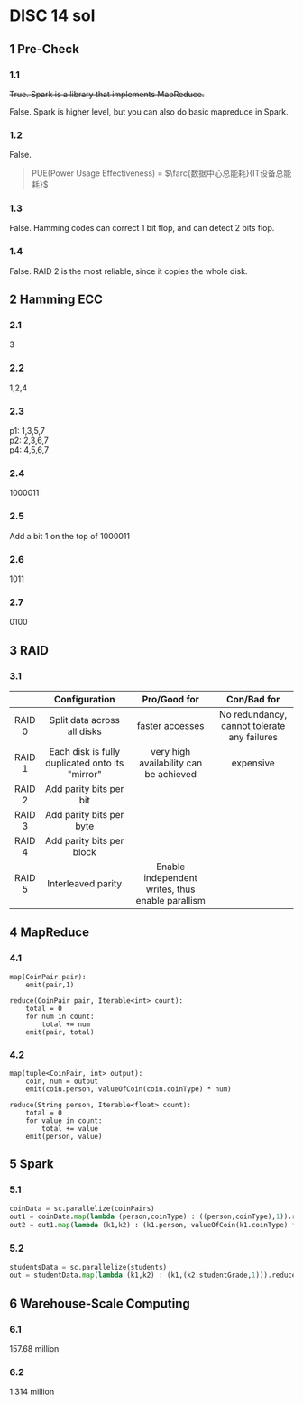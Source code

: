 # DISC 14 sol
## 1 Pre-Check
### 1.1
~~True. Spark is a library that implements MapReduce.~~

False. Spark is higher level, but you can also do basic mapreduce in Spark. 

### 1.2
False.

> PUE(Power Usage Effectiveness) = $\farc{数据中心总能耗}{IT设备总能耗}$

### 1.3
False. Hamming codes can correct 1 bit flop, and can detect 2 bits flop.
### 1.4
False. RAID 2 is the most reliable, since it copies the whole disk.

## 2 Hamming ECC
### 2.1
3
### 2.2
1,2,4
### 2.3
p1: 1,3,5,7   
p2: 2,3,6,7   
p4: 4,5,6,7
### 2.4
1000011
### 2.5
Add a bit 1 on the top of 1000011
### 2.6
1011
### 2.7
0100

## 3 RAID
### 3.1
||Configuration|Pro/Good for|Con/Bad for|
|:---:|:---:|:---:|:---:|
|RAID 0|Split data across all disks|faster accesses|No redundancy, cannot tolerate any failures|
|RAID 1|Each disk is fully duplicated onto its "mirror"|very high availability can be achieved|expensive|
|RAID 2|Add parity bits per bit|||
|RAID 3|Add parity bits per byte|||
|RAID 4|Add parity bits per block|||
|RAID 5|Interleaved parity|Enable independent writes, thus enable parallism||

## 4 MapReduce
### 4.1
```
map(CoinPair pair):
    emit(pair,1)

reduce(CoinPair pair, Iterable<int> count):
    total = 0
    for num in count:
        total += num
    emit(pair, total)
```

### 4.2
```
map(tuple<CoinPair, int> output):
    coin, num = output
    emit(coin.person, valueOfCoin(coin.coinType) * num)

reduce(String person, Iterable<float> count):
    total = 0
    for value in count: 
        total += value
    emit(person, value)
```

## 5 Spark
### 5.1
```python
coinData = sc.parallelize(coinPairs)
out1 = coinData.map(lambda (person,coinType) : ((person,coinType),1)).reduceByKey(lambda x,y : x+y)
out2 = out1.map(lambda (k1,k2) : (k1.person, valueOfCoin(k1.coinType) * k2)).reduce(lambda x,y : x+y)
```

### 5.2
```python
studentsData = sc.parallelize(students)
out = studentData.map(lambda (k1,k2) : (k1,(k2.studentGrade,1))).reduceByKey(lambda k1,k2 : (k1[0] + k2[0], k1[1] + k2[1])).map(lambda (k1,k2) : (k1,k2[0]/k2[1]))
```

## 6 Warehouse-Scale Computing
### 6.1
157.68 million
### 6.2
1.314 million
